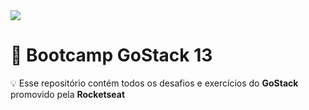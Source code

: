 <img src="https://ik.imagekit.io/geek/gostack_eBxOIbfmQ.png">

# :rocket: Bootcamp GoStack 13

:bulb: Esse repositório contém todos os desafios e exercícios do **GoStack** promovido pela **Rocketseat**
